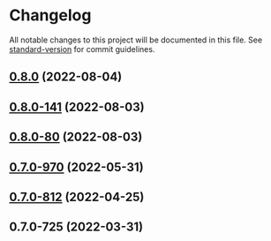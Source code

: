 # Changelog

All notable changes to this project will be documented in this file. See [standard-version](https://github.com/conventional-changelog/standard-version) for commit guidelines.

## [0.8.0](https://github.com/TIBCOSoftware/labs-lightcrane-contrib/compare/v0.8.0-141...v0.8.0) (2022-08-04)

## [0.8.0-141](https://github.com/TIBCOSoftware/labs-lightcrane-contrib/compare/v0.8.0-80...v0.8.0-141) (2022-08-03)

## [0.8.0-80](https://github.com/TIBCOSoftware/labs-lightcrane-contrib/compare/v0.7.0-970...v0.8.0-80) (2022-08-03)

## [0.7.0-970](https://github.com/TIBCOSoftware/labs-lightcrane-contrib/compare/v0.7.0-812...v0.7.0-970) (2022-05-31)

## [0.7.0-812](https://github.com/TIBCOSoftware/labs-lightcrane-contrib/compare/v0.7.0-725...v0.7.0-812) (2022-04-25)

## 0.7.0-725 (2022-03-31)
